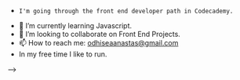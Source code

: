 
-     I'm going through the front end developer path in Codecademy.
- 🌱 I’m currently learning Javascript.
- 👯 I’m looking to collaborate on Front End Projects.
- 📫 How to reach me: odhiseaanastas@gmail.com
- In my free time I like to run.

-->

